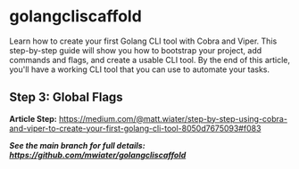 # golangcliscaffold

Learn how to create your first Golang CLI tool with Cobra and Viper. This step-by-step guide will show you how to bootstrap your project, add commands and flags, and create a usable CLI tool. By the end of this article, you'll have a working CLI tool that you can use to automate your tasks.

## Step 3: Global Flags

**Article Step:** https://medium.com/@matt.wiater/step-by-step-using-cobra-and-viper-to-create-your-first-golang-cli-tool-8050d7675093#f083

**_See the main branch for full details: https://github.com/mwiater/golangcliscaffold_**
